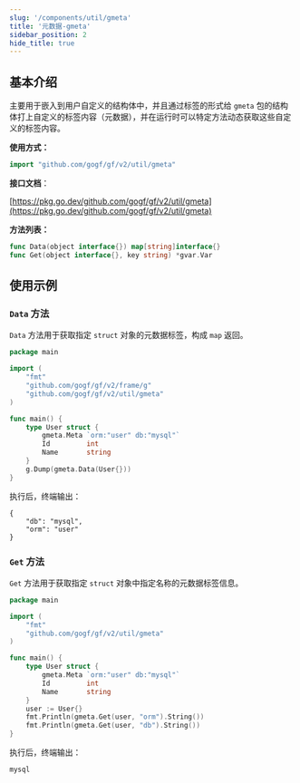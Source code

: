```yaml
---
slug: '/components/util/gmeta'
title: '元数据-gmeta'
sidebar_position: 2
hide_title: true
---
```


## 基本介绍

主要用于嵌入到用户自定义的结构体中，并且通过标签的形式给 `gmeta` 包的结构体打上自定义的标签内容（元数据），并在运行时可以特定方法动态获取这些自定义的标签内容。

**使用方式：**

```go
import "github.com/gogf/gf/v2/util/gmeta"
```

**接口文档**：

[https://pkg.go.dev/github.com/gogf/gf/v2/util/gmeta](https://pkg.go.dev/github.com/gogf/gf/v2/util/gmeta)

**方法列表：**

```go
func Data(object interface{}) map[string]interface{}
func Get(object interface{}, key string) *gvar.Var
```

## 使用示例

### `Data` 方法

`Data` 方法用于获取指定 `struct` 对象的元数据标签，构成 `map` 返回。

```go
package main

import (
    "fmt"
    "github.com/gogf/gf/v2/frame/g"
    "github.com/gogf/gf/v2/util/gmeta"
)

func main() {
    type User struct {
        gmeta.Meta `orm:"user" db:"mysql"`
        Id         int
        Name       string
    }
    g.Dump(gmeta.Data(User{}))
}
```

执行后，终端输出：

```
{
    "db": "mysql",
    "orm": "user"
}
```

### `Get` 方法

`Get` 方法用于获取指定 `struct` 对象中指定名称的元数据标签信息。

```go
package main

import (
    "fmt"
    "github.com/gogf/gf/v2/util/gmeta"
)

func main() {
    type User struct {
        gmeta.Meta `orm:"user" db:"mysql"`
        Id         int
        Name       string
    }
    user := User{}
    fmt.Println(gmeta.Get(user, "orm").String())
    fmt.Println(gmeta.Get(user, "db").String())
}
```

执行后，终端输出：

```user
mysql
```